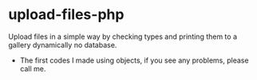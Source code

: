 # upload-files-php
 Upload files in a simple way by checking types and printing them to a gallery dynamically no database.
 - The first codes I made using objects, if you see any problems, please call me.
